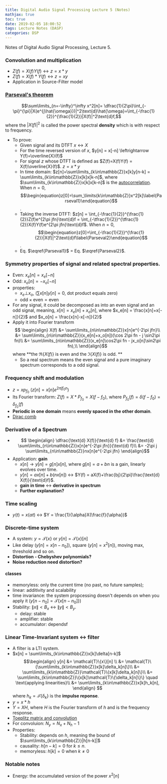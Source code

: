 ```yaml
---
title: Digital Audio Signal Processing Lecture 5 (Notes)
mathjax: true
toc: true
date: 2019-02-05 18:00:52
tags: Lecture Notes (DASP)
categories: DSP
---
```

Notes of Digital Audio Signal Processing, Lecture 5.
<!--more-->

### Convolution and multiplication
  - $Z(f)=X(f)Y(f)\leftrightarrow z=x*y$ 
  - $Z(f)=X(f)*Y(f)\leftrightarrow z=xy$
  - Application in Source-Filter model

### [Parseval's theorem](https://en.wikipedia.org/wiki/Parseval%27s_theorem)
$$\sum\limits_{n=-\infty}^\infty x^2[n]= \dfrac{1}{2\pi}\int_{-\pi}^{\pi}|X(e^{j\hat{\omega}})|^2\text{d}\hat{\omega}=\int_{-\frac{1}{2}}^{\frac{1}{2}}|X(f)|^2\text{d}f,$$
where the $|X(f)|^2$ is called the power spectral **density** which is with respect to frequency.

- To prove:
  - Given signal and its DTFT $x\leftrightarrow X$
  - For the time reversed version of $x$, $y[n] = x[-n] \leftrightarrow Y(f)=\overline{X}(f)$
  - For signal $z$ whose DTFT is defined as $Z(f)=X(f)Y(f) = X(f)\overline{X}(f)$. $z=x*y$
  - In time domain: $z[n]=\sum\limits_{k\in\mathbb{Z}}x[k]y[n-k] = \sum\limits_{k\in\mathbb{Z}}x[k]x[k-n]$, where $\sum\limits_{k\in\mathbb{Z}}x[k]x[k-n]$ is the [autocorrelation](https://en.wikipedia.org/wiki/Autocorrelation). When $n=0$, $$\begin{equation}z[0]=\sum_\limits{k\in\mathbb{Z}}x^2[k]\label{Parseval1}\end{equation}$$. 
  - Taking the inverse DTFT: $z[n] = \int_{-\frac{1}{2}}^{\frac{1}{2}}Z(f)e^{2\pi jfn}\text{d}f = \int_{-\tfrac{1}{2}}^{\tfrac{1}{2}}X(f)Y(f)e^{2\pi jfn}\text{d}f$. When $n=0$, $$\begin{equation}z[0]=\int_{-\frac{1}{2}}^{\frac{1}{2}}|X(f)|^2\text{d}f\label{Parseval2}\end{equation}$$.
  - Eq. $\eqref{Parseval1}$ = Eq. $\eqref{Parseval2}$.


### Symmetry properties of signal and related spectral properties.

- Even: $x_e[n]=x_e[-n]$
- Odd: $x_o[n]=-x_o[-n]$
- properties:
  - $x_e\bot x_o$, ($\sum x[n]y[n]=0$, dot product equals zero)
  - $\text{odd}\times\text{even} = \text{even}$
- For any signal, it could be decomposed as into an even signal and an odd signal, meaning, $x[n] = x_e[n]+x_o[n]$, where $x_e[n] = \frac{x[n]+x[-n]}{2}$ and $x_o[n] = \frac{x[n]-x[-n]}{2}$
- Apply it into Fourier transform 
$$ \begin{align}
      X(f) &= \sum\limits_{n\in\mathbb{Z}}x[n]e^{-2\pi jfn}\\
	       &= \sum\limits_{n\in\mathbb{Z}}(x_e[n]+x_o[n])(\cos 2\pi fn - j \sin2\pi fn)\\
		   &= \sum\limits_{n\in\mathbb{Z}}(x_e[n]\cos2\pi fn - jx_o[n]\sin2\pi fn),\\
   \end{align}$$
   where **the $\Re{\{X(f)\}}$ is even and the $\Im{\{X(f)\}}$ is odd. **
   - So a real spectrum means the even signal and a pure imaginary spectrum corresponds to a odd signal.

### Frequency shift and modulation
- $z=xp_{f_0}$ ($z[n]=x[n]e^{2\pi jf_0n}$)
- Its Fourier transform: $Z(f) = X*P_{f_0}=X(f-f_0)$, where $P_{f_0}(f)=\delta(f-f_0)=\delta_{f_0}(f)$
- **Periodic in one domain** means **evenly spaced in the other domain**.
- [Dirac comb](https://en.wikipedia.org/wiki/Dirac_comb)

### Derivative of a Spectrum
- $$
  \begin{align}
      \dfrac{\text{d} X(f)}{\text{d} f} 
	     &= \frac{\text{d} \sum\limits_{n\in\mathbb{Z}}x[n]e^{-2\pi jfn}}{\text{d} f}\\
	     &= -2\pi j \sum\limits_{n\in\mathbb{Z}}nx[n]e^{-2\pi jfn}
  \end{align}$$
- Application: **gain**
  - $x[n] \rightarrow y[n] = g[n]x[n]$, where $g[n] = a+bn$ is a gain, linearly evolves over time.
  - $y[n]=ax[n]+b(nx[n])$  $\leftrightarrow$ $Y(f) = aX(f)+\frac{bj}{2\pi}\frac{\text{d} X(f)}{\text{d}f}$.
  - **gain in time** $\leftrightarrow$ **derivative in spectrum**
  - **Further explanation?**
  
### Time scaling
- $y(t)=x(\alpha t)$ $\leftrightarrow$ $Y = \frac{1}{\alpha}X(\frac{f}{\alpha})$

### Discrete-time system
- A system: $y=\mathcal{T}\{x\}$ or $y[n] = \mathcal{T}\{x\}[n]$
- Like delay ($y[n]=x[n-n_0]$), square ($y[n]=x^2[n]$), moving max, threshold and so on.
- **Distortion - Chebyshev polynomials?**
- **Noise reduction need distortion?**

#### classes
- memoryless: only the current time (no past, no future samples);
- linear: additivity and scalability
- time invariance: the system propcessing doesn't depends on when you apply it ($y[n-{n_0}]=\mathcal{T}\{x[n-{n_0}]\}$)
- Stability: $\lVert x\rVert < B_x$ $\leftrightarrow$ $\lVert y\rVert < B_y$.
  - delay: stable
  - amplifier: stable
  - accumulator: dependsf
  
### Linear Time-Invariant system $\leftrightarrow$ filter
- A filter is a LTI system.
- $x[n] = \sum\limits_{k\in\mathbb{Z}}x[k]\delta[n-k]$
  $$\begin{align}
    y[n] &= \mathcal{T}\{x\}[n] \\
	     &= \mathcal{T}\{\sum\limits_{k\in\mathbb{Z}}x[k]\delta_k[n]\}\\
		 &= \sum\limits_{k\in\mathbb{Z}}\mathcal{T}\{x[k]\delta_k[n]\}\\
		 &= \sum\limits_{k\in\mathbb{Z}}\{x[k]\mathcal{T}\{\delta_k[n]\}\} \quad \text{applying linearities}\\
		 &= \sum\limits_{k\in\mathbb{Z}}x[k]h_k[n],
    \end{align}
  $$
  where $h_k=\mathcal{T}\{\delta_k\}$ is the **impulse reponse**.
- $y=x*h$
- $Y=XH$, where $H$ is the Fourier transform of $h$ and is the frequency response.
- [Toeplitz matrix and convolution](https://en.wikipedia.org/wiki/Toeplitz_matrix#Discrete_convolution)
- For convoluion: $N_y = N_x+N_h-1$
- Properties:
  - Stability: depends on $h$, meaning the bound of $\sum\limits_{k\in\mathbb{Z}}|h[n-k]|$
  - causality: $h[n-k]=0$ for $k\leq n$.
  - memoryless: $h[k]=0$ when $k\neq 0$

### Notable notes
- Energy: the accumulated version of the power $x^2[n]$
